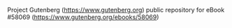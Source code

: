 Project Gutenberg (https://www.gutenberg.org) public repository for
eBook #58069 (https://www.gutenberg.org/ebooks/58069)
